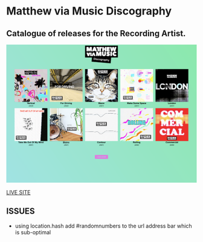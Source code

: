 # Matthew via Music Discography
## Catalogue of releases for the Recording Artist.

![preview](/preview.png)

[LIVE SITE](https://mvmdiscography.github.io)



## ISSUES
- using location.hash add #randomnumbers to the url address bar which is sub-optimal
